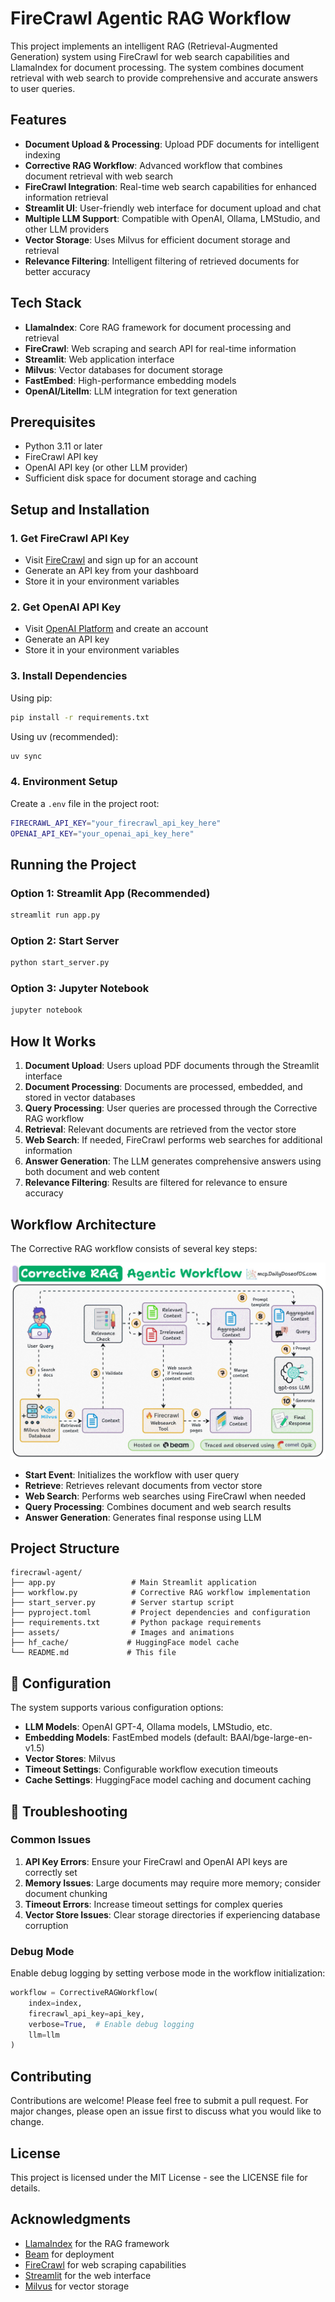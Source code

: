 # FireCrawl Agentic RAG Workflow

This project implements an intelligent RAG (Retrieval-Augmented Generation) system using FireCrawl for web search capabilities and LlamaIndex for document processing. The system combines document retrieval with web search to provide comprehensive and accurate answers to user queries.

## Features

- **Document Upload & Processing**: Upload PDF documents for intelligent indexing
- **Corrective RAG Workflow**: Advanced workflow that combines document retrieval with web search
- **FireCrawl Integration**: Real-time web search capabilities for enhanced information retrieval
- **Streamlit UI**: User-friendly web interface for document upload and chat
- **Multiple LLM Support**: Compatible with OpenAI, Ollama, LMStudio, and other LLM providers
- **Vector Storage**: Uses Milvus for efficient document storage and retrieval
- **Relevance Filtering**: Intelligent filtering of retrieved documents for better accuracy

## Tech Stack

- **LlamaIndex**: Core RAG framework for document processing and retrieval
- **FireCrawl**: Web scraping and search API for real-time information
- **Streamlit**: Web application interface
- **Milvus**: Vector databases for document storage
- **FastEmbed**: High-performance embedding models
- **OpenAI/Litellm**: LLM integration for text generation

## Prerequisites

- Python 3.11 or later
- FireCrawl API key
- OpenAI API key (or other LLM provider)
- Sufficient disk space for document storage and caching

## Setup and Installation

### 1. Get FireCrawl API Key
- Visit [FireCrawl](https://firecrawl.dev/) and sign up for an account
- Generate an API key from your dashboard
- Store it in your environment variables

### 2. Get OpenAI API Key
- Visit [OpenAI Platform](https://platform.openai.com/) and create an account
- Generate an API key
- Store it in your environment variables

### 3. Install Dependencies

Using pip:
```bash
pip install -r requirements.txt
```

Using uv (recommended):
```bash
uv sync
```

### 4. Environment Setup
Create a `.env` file in the project root:
```bash
FIRECRAWL_API_KEY="your_firecrawl_api_key_here"
OPENAI_API_KEY="your_openai_api_key_here"
```

## Running the Project

### Option 1: Streamlit App (Recommended)
```bash
streamlit run app.py
```

### Option 2: Start Server
```bash
python start_server.py
```

### Option 3: Jupyter Notebook
```bash
jupyter notebook
```

## How It Works

1. **Document Upload**: Users upload PDF documents through the Streamlit interface
2. **Document Processing**: Documents are processed, embedded, and stored in vector databases
3. **Query Processing**: User queries are processed through the Corrective RAG workflow
4. **Retrieval**: Relevant documents are retrieved from the vector store
5. **Web Search**: If needed, FireCrawl performs web searches for additional information
6. **Answer Generation**: The LLM generates comprehensive answers using both document and web content
7. **Relevance Filtering**: Results are filtered for relevance to ensure accuracy

## Workflow Architecture

The Corrective RAG workflow consists of several key steps:

![Workflow Architecture](assets/animation.gif)

- **Start Event**: Initializes the workflow with user query
- **Retrieve**: Retrieves relevant documents from vector store
- **Web Search**: Performs web searches using FireCrawl when needed
- **Query Processing**: Combines document and web search results
- **Answer Generation**: Generates final response using LLM


## Project Structure

```
firecrawl-agent/
├── app.py                 # Main Streamlit application
├── workflow.py            # Corrective RAG workflow implementation
├── start_server.py        # Server startup script
├── pyproject.toml         # Project dependencies and configuration
├── requirements.txt       # Python package requirements
├── assets/                # Images and animations
├── hf_cache/             # HuggingFace model cache
└── README.md             # This file
```

## 🔑 Configuration

The system supports various configuration options:

- **LLM Models**: OpenAI GPT-4, Ollama models, LMStudio, etc.
- **Embedding Models**: FastEmbed models (default: BAAI/bge-large-en-v1.5)
- **Vector Stores**: Milvus
- **Timeout Settings**: Configurable workflow execution timeouts
- **Cache Settings**: HuggingFace model caching and document caching

## 🚨 Troubleshooting

### Common Issues

1. **API Key Errors**: Ensure your FireCrawl and OpenAI API keys are correctly set
2. **Memory Issues**: Large documents may require more memory; consider document chunking
3. **Timeout Errors**: Increase timeout settings for complex queries
4. **Vector Store Issues**: Clear storage directories if experiencing database corruption

### Debug Mode
Enable debug logging by setting verbose mode in the workflow initialization:
```python
workflow = CorrectiveRAGWorkflow(
    index=index,
    firecrawl_api_key=api_key,
    verbose=True,  # Enable debug logging
    llm=llm
)
```

## Contributing

Contributions are welcome! Please feel free to submit a pull request. For major changes, please open an issue first to discuss what you would like to change.

## License

This project is licensed under the MIT License - see the LICENSE file for details.

## Acknowledgments

- [LlamaIndex](https://github.com/run-llama/llama_index) for the RAG framework
- [Beam](https://github.com/beam-cloud/beta9/) for deployment
- [FireCrawl](https://firecrawl.dev/) for web scraping capabilities
- [Streamlit](https://streamlit.io/) for the web interface
- [Milvus](https://milvus.io/) for vector storage

